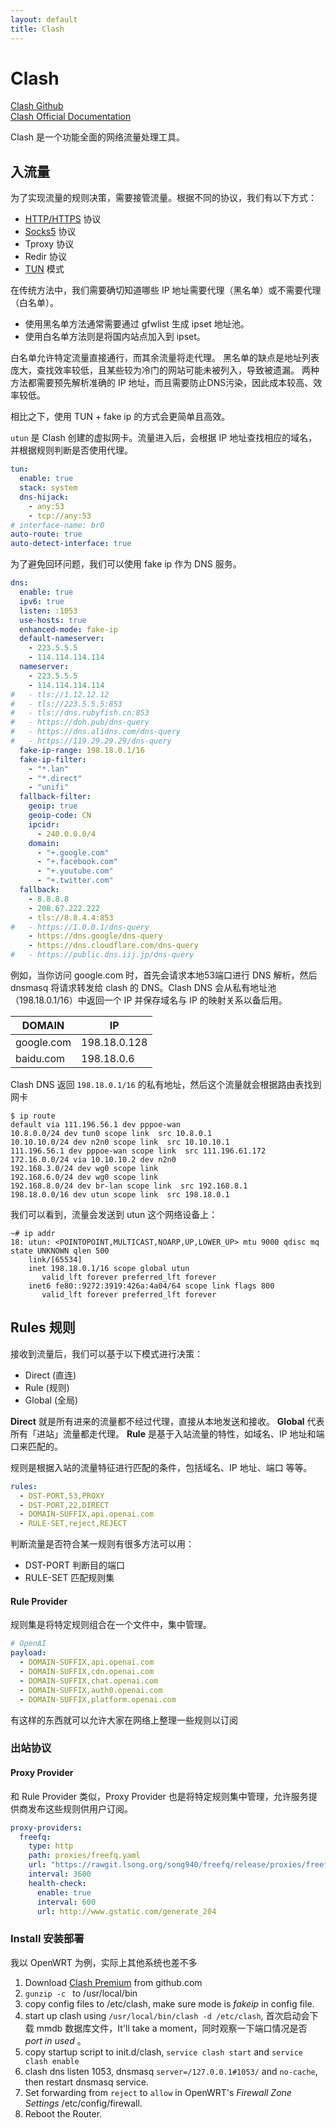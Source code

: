 ```yaml
---
layout: default
title: Clash
---
```


# Clash

[Clash Github](https://github.com/Dreamacro/clash)   
[Clash Official Documentation](https://lancellc.gitbook.io/clash)

Clash 是一个功能全面的网络流量处理工具。

## 入流量

为了实现流量的规则决策，需要接管流量。根据不同的协议，我们有以下方式：

- [HTTP/HTTPS](http) 协议
- [Socks5](socks5) 协议
- Tproxy 协议
- Redir 协议
- [TUN](tun) 模式

在传统方法中，我们需要确切知道哪些 IP 地址需要代理（黑名单）或不需要代理（白名单）。

- 使用黑名单方法通常需要通过 gfwlist 生成 ipset 地址池。
- 使用白名单方法则是将国内站点加入到 ipset。

白名单允许特定流量直接通行，而其余流量将走代理。
黑名单的缺点是地址列表庞大，查找效率较低，且某些较为冷门的网站可能未被列入，导致被遗漏。
两种方法都需要预先解析准确的 IP 地址，而且需要防止DNS污染，因此成本较高、效率较低。

相比之下，使用 TUN + fake ip 的方式会更简单且高效。

`utun` 是 Clash 创建的虚拟网卡。流量进入后，会根据 IP 地址查找相应的域名，并根据规则判断是否使用代理。

```yaml
tun:
  enable: true
  stack: system
  dns-hijack:
    - any:53
    - tcp://any:53
# interface-name: br0
auto-route: true
auto-detect-interface: true
```

为了避免回环问题，我们可以使用 fake ip 作为 DNS 服务。

```yaml
dns:
  enable: true
  ipv6: true
  listen: :1053
  use-hosts: true
  enhanced-mode: fake-ip
  default-nameserver:
    - 223.5.5.5
    - 114.114.114.114
  nameserver:
    - 223.5.5.5
    - 114.114.114.114
#   - tls://1.12.12.12
#   - tls://223.5.5.5:853
#   - tls://dns.rubyfish.cn:853
#   - https://doh.pub/dns-query
#   - https://dns.alidns.com/dns-query
#   - https://119.29.29.29/dns-query
  fake-ip-range: 198.18.0.1/16
  fake-ip-filter:
    - "*.lan"
    - "*.direct"
    - "unifi"
  fallback-filter:
    geoip: true
    geoip-code: CN
    ipcidr:
      - 240.0.0.0/4
    domain:
      - "+.google.com"
      - "+.facebook.com"
      - "+.youtube.com"
      - "+.twitter.com"
  fallback:
    - 8.8.8.8
    - 208.67.222.222
    - tls://8.8.4.4:853
#   - https://1.0.0.1/dns-query
    - https://dns.google/dns-query
    - https://dns.cloudflare.com/dns-query
#   - https://public.dns.iij.jp/dns-query

```

例如，当你访问 google.com 时，首先会请求本地53端口进行 DNS 解析，然后 dnsmasq 将请求转发给 clash 的 DNS。Clash DNS 会从私有地址池（198.18.0.1/16）中返回一个 IP 并保存域名与 IP 的映射关系以备后用。


| DOMAIN     | IP           |
| ----       | ----         |
| google.com | 198.18.0.128 |
| baidu.com  | 198.18.0.6   |

Clash DNS 返回 `198.18.0.1/16` 的私有地址，然后这个流量就会根据路由表找到网卡

```shell
$ ip route
default via 111.196.56.1 dev pppoe-wan
10.8.0.0/24 dev tun0 scope link  src 10.8.0.1
10.10.10.0/24 dev n2n0 scope link  src 10.10.10.1
111.196.56.1 dev pppoe-wan scope link  src 111.196.61.172
172.16.0.0/24 via 10.10.10.2 dev n2n0
192.168.3.0/24 dev wg0 scope link
192.168.6.0/24 dev wg0 scope link
192.168.8.0/24 dev br-lan scope link  src 192.168.8.1
198.18.0.0/16 dev utun scope link  src 198.18.0.1
```

我们可以看到，流量会发送到 utun 这个网络设备上：

```shell
~# ip addr
18: utun: <POINTOPOINT,MULTICAST,NOARP,UP,LOWER_UP> mtu 9000 qdisc mq state UNKNOWN qlen 500
    link/[65534]
    inet 198.18.0.1/16 scope global utun
       valid_lft forever preferred_lft forever
    inet6 fe80::9272:3919:426a:4a04/64 scope link flags 800
       valid_lft forever preferred_lft forever
```

## Rules 规则

接收到流量后，我们可以基于以下模式进行决策：

- Direct (直连)
- Rule (规则)
- Global (全局)

**Direct** 就是所有进来的流量都不经过代理，直接从本地发送和接收。
**Global** 代表所有「进站」流量都走代理。
**Rule** 是基于入站流量的特性，如域名、IP 地址和端口来匹配的。


规则是根据入站的流量特征进行匹配的条件，包括域名、IP 地址、端口 等等。

```yaml
rules:
  - DST-PORT,53,PROXY
  - DST-PORT,22,DIRECT
  - DOMAIN-SUFFIX,api.openai.com
  - RULE-SET,reject,REJECT
```

判断流量是否符合某一规则有很多方法可以用：

+ DST-PORT 判断目的端口
+ RULE-SET 匹配规则集


#### Rule Provider

规则集是将特定规则组合在一个文件中，集中管理。

```yaml
# OpenAI
payload:
  - DOMAIN-SUFFIX,api.openai.com
  - DOMAIN-SUFFIX,cdn.openai.com
  - DOMAIN-SUFFIX,chat.openai.com
  - DOMAIN-SUFFIX,auth0.openai.com
  - DOMAIN-SUFFIX,platform.openai.com
```

有这样的东西就可以允许大家在网络上整理一些规则以订阅

### 出站协议

#### Proxy Provider

和 Rule Provider 类似，Proxy Provider 也是将特定规则集中管理，允许服务提供商发布这些规则供用户订阅。

```yaml
proxy-providers:
  freefq:
    type: http
    path: proxies/freefq.yaml
    url: "https://rawgit.lsong.org/song940/freefq/release/proxies/freefq.yaml"
    interval: 3600
    health-check:
      enable: true
      interval: 600
      url: http://www.gstatic.com/generate_204

```

### Install 安装部署

我以 OpenWRT 为例，实际上其他系统也差不多

1. Download [Clash Premium](https://github.com/Dreamacro/clash/releases/tag/premium) from github.com
2. `gunzip -c ` to /usr/local/bin
3. copy config files to /etc/clash, make sure mode is *fakeip* in config file.
4. start up clash using `/usr/local/bin/clash -d /etc/clash`, 首次启动会下载 mmdb 数据库文件，It'll take a moment，同时观察一下端口情况是否 *port in used* 。
5. copy startup script to init.d/clash, `service clash start` and `service clash enable`
6. clash dns listen 1053, dnsmasq `server=/127.0.0.1#1053/` and `no-cache`, then restart dnsmasq service.
7. Set forwarding from `reject` to `allow` in OpenWRT's *Firewall Zone Settings* /etc/config/firewall.
8. Reboot the Router.
